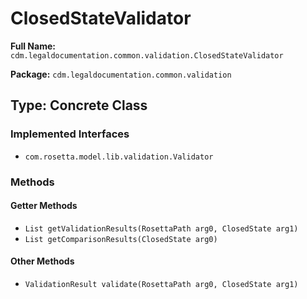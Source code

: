 # ClosedStateValidator

**Full Name:** `cdm.legaldocumentation.common.validation.ClosedStateValidator`

**Package:** `cdm.legaldocumentation.common.validation`

## Type: Concrete Class

### Implemented Interfaces

- `com.rosetta.model.lib.validation.Validator`

### Methods

#### Getter Methods

- `List getValidationResults(RosettaPath arg0, ClosedState arg1)`
- `List getComparisonResults(ClosedState arg0)`

#### Other Methods

- `ValidationResult validate(RosettaPath arg0, ClosedState arg1)`


